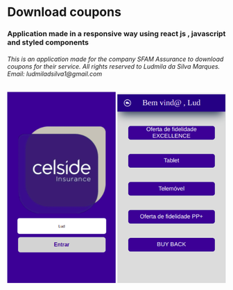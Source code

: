 
<h1>Download coupons</h1>

<h3>Application made in a responsive way using react js , javascript and styled components</h3>

<h6>This is an application made for the company SFAM Assurance to download coupons for their service. All rights reserved to Ludmila da Silva Marques. Email: ludmiladsilva1@gmail.com</h6>

<div  float="left">



<img src="./src/img/login.png" width="250" />  
<img src="./src/img/home.png" width="250" />

